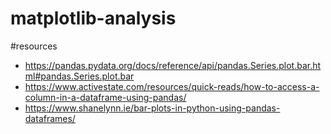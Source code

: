 # matplotlib-analysis

#resources
- https://pandas.pydata.org/docs/reference/api/pandas.Series.plot.bar.html#pandas.Series.plot.bar
- https://www.activestate.com/resources/quick-reads/how-to-access-a-column-in-a-dataframe-using-pandas/
- https://www.shanelynn.ie/bar-plots-in-python-using-pandas-dataframes/
